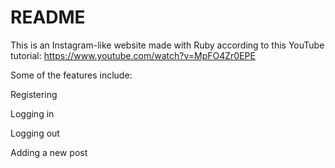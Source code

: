 # README

This is an Instagram-like website made with Ruby according to this YouTube tutorial: https://www.youtube.com/watch?v=MpFO4Zr0EPE

Some of the features include:

Registering

Logging in

Logging out

Adding a new post
